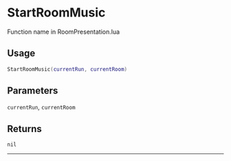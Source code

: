 # StartRoomMusic
Function name in RoomPresentation.lua
## Usage
```lua
StartRoomMusic(currentRun, currentRoom)
```
## Parameters
`currentRun`, `currentRoom`
## Returns
`nil`

---